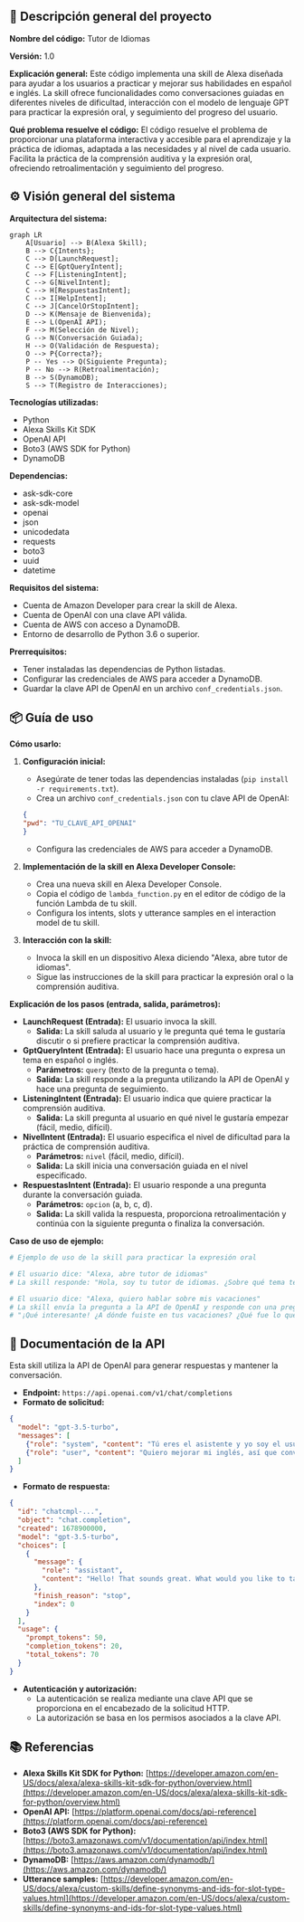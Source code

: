 ## 📄 Descripción general del proyecto

**Nombre del código:** Tutor de Idiomas

**Versión:** 1.0

**Explicación general:**
Este código implementa una skill de Alexa diseñada para ayudar a los usuarios a practicar y mejorar sus habilidades en español e inglés. La skill ofrece funcionalidades como conversaciones guiadas en diferentes niveles de dificultad, interacción con el modelo de lenguaje GPT para practicar la expresión oral, y seguimiento del progreso del usuario.

**Qué problema resuelve el código:**
El código resuelve el problema de proporcionar una plataforma interactiva y accesible para el aprendizaje y la práctica de idiomas, adaptada a las necesidades y al nivel de cada usuario. Facilita la práctica de la comprensión auditiva y la expresión oral, ofreciendo retroalimentación y seguimiento del progreso.

## ⚙️ Visión general del sistema

**Arquitectura del sistema:**

```mermaid
graph LR
    A[Usuario] --> B(Alexa Skill);
    B --> C{Intents};
    C --> D[LaunchRequest];
    C --> E[GptQueryIntent];
    C --> F[ListeningIntent];
    C --> G[NivelIntent];
    C --> H[RespuestasIntent];
    C --> I[HelpIntent];
    C --> J[CancelOrStopIntent];
    D --> K(Mensaje de Bienvenida);
    E --> L(OpenAI API);
    F --> M(Selección de Nivel);
    G --> N(Conversación Guiada);
    H --> O(Validación de Respuesta);
    O --> P{Correcta?};
    P -- Yes --> Q(Siguiente Pregunta);
    P -- No --> R(Retroalimentación);
    B --> S(DynamoDB);
    S --> T(Registro de Interacciones);
```

**Tecnologías utilizadas:**

*   Python
*   Alexa Skills Kit SDK
*   OpenAI API
*   Boto3 (AWS SDK for Python)
*   DynamoDB

**Dependencias:**

*   ask-sdk-core
*   ask-sdk-model
*   openai
*   json
*   unicodedata
*   requests
*   boto3
*   uuid
*   datetime

**Requisitos del sistema:**

*   Cuenta de Amazon Developer para crear la skill de Alexa.
*   Cuenta de OpenAI con una clave API válida.
*   Cuenta de AWS con acceso a DynamoDB.
*   Entorno de desarrollo de Python 3.6 o superior.

**Prerrequisitos:**

*   Tener instaladas las dependencias de Python listadas.
*   Configurar las credenciales de AWS para acceder a DynamoDB.
*   Guardar la clave API de OpenAI en un archivo `conf_credentials.json`.

## 📦 Guía de uso

**Cómo usarlo:**

1.  **Configuración inicial:**
    *   Asegúrate de tener todas las dependencias instaladas (`pip install -r requirements.txt`).
    *   Crea un archivo `conf_credentials.json` con tu clave API de OpenAI:

    ```json
    {
    "pwd": "TU_CLAVE_API_OPENAI"
    }
    ```
    *   Configura las credenciales de AWS para acceder a DynamoDB.
2.  **Implementación de la skill en Alexa Developer Console:**
    *   Crea una nueva skill en Alexa Developer Console.
    *   Copia el código de `lambda_function.py` en el editor de código de la función Lambda de tu skill.
    *   Configura los intents, slots y utterance samples en el interaction model de tu skill.
3.  **Interacción con la skill:**
    *   Invoca la skill en un dispositivo Alexa diciendo "Alexa, abre tutor de idiomas".
    *   Sigue las instrucciones de la skill para practicar la expresión oral o la comprensión auditiva.

**Explicación de los pasos (entrada, salida, parámetros):**

*   **LaunchRequest (Entrada):** El usuario invoca la skill.
    *   **Salida:** La skill saluda al usuario y le pregunta qué tema le gustaría discutir o si prefiere practicar la comprensión auditiva.
*   **GptQueryIntent (Entrada):** El usuario hace una pregunta o expresa un tema en español o inglés.
    *   **Parámetros:** `query` (texto de la pregunta o tema).
    *   **Salida:** La skill responde a la pregunta utilizando la API de OpenAI y hace una pregunta de seguimiento.
*   **ListeningIntent (Entrada):** El usuario indica que quiere practicar la comprensión auditiva.
    *   **Salida:** La skill pregunta al usuario en qué nivel le gustaría empezar (fácil, medio, difícil).
*   **NivelIntent (Entrada):** El usuario especifica el nivel de dificultad para la práctica de comprensión auditiva.
    *   **Parámetros:** `nivel` (fácil, medio, difícil).
    *   **Salida:** La skill inicia una conversación guiada en el nivel especificado.
*   **RespuestasIntent (Entrada):** El usuario responde a una pregunta durante la conversación guiada.
    *   **Parámetros:** `opcion` (a, b, c, d).
    *   **Salida:** La skill valida la respuesta, proporciona retroalimentación y continúa con la siguiente pregunta o finaliza la conversación.

**Caso de uso de ejemplo:**

```python
# Ejemplo de uso de la skill para practicar la expresión oral

# El usuario dice: "Alexa, abre tutor de idiomas"
# La skill responde: "Hola, soy tu tutor de idiomas. ¿Sobre qué tema te gustaría hablar para practicar tu expresión oral?"

# El usuario dice: "Alexa, quiero hablar sobre mis vacaciones"
# La skill envía la pregunta a la API de OpenAI y responde con una pregunta de seguimiento:
# "¡Qué interesante! ¿A dónde fuiste en tus vacaciones? ¿Qué fue lo que más te gustó?"
```

## 🔐 Documentación de la API

Esta skill utiliza la API de OpenAI para generar respuestas y mantener la conversación.

*   **Endpoint:** `https://api.openai.com/v1/chat/completions`
*   **Formato de solicitud:**

```json
{
  "model": "gpt-3.5-turbo",
  "messages": [
    {"role": "system", "content": "Tú eres el asistente y yo soy el usuario."},
    {"role": "user", "content": "Quiero mejorar mi inglés, así que conversemos en inglés..."}
  ]
}
```

*   **Formato de respuesta:**

```json
{
  "id": "chatcmpl-...",
  "object": "chat.completion",
  "created": 1678900000,
  "model": "gpt-3.5-turbo",
  "choices": [
    {
      "message": {
        "role": "assistant",
        "content": "Hello! That sounds great. What would you like to talk about today?"
      },
      "finish_reason": "stop",
      "index": 0
    }
  ],
  "usage": {
    "prompt_tokens": 50,
    "completion_tokens": 20,
    "total_tokens": 70
  }
}
```

*   **Autenticación y autorización:**
    *   La autenticación se realiza mediante una clave API que se proporciona en el encabezado de la solicitud HTTP.
    *   La autorización se basa en los permisos asociados a la clave API.

## 📚 Referencias

*   **Alexa Skills Kit SDK for Python:** [https://developer.amazon.com/en-US/docs/alexa/alexa-skills-kit-sdk-for-python/overview.html](https://developer.amazon.com/en-US/docs/alexa/alexa-skills-kit-sdk-for-python/overview.html)
*   **OpenAI API:** [https://platform.openai.com/docs/api-reference](https://platform.openai.com/docs/api-reference)
*   **Boto3 (AWS SDK for Python):** [https://boto3.amazonaws.com/v1/documentation/api/index.html](https://boto3.amazonaws.com/v1/documentation/api/index.html)
*   **DynamoDB:** [https://aws.amazon.com/dynamodb/](https://aws.amazon.com/dynamodb/)
*   **Utterance samples:** [https://developer.amazon.com/en-US/docs/alexa/custom-skills/define-synonyms-and-ids-for-slot-type-values.html](https://developer.amazon.com/en-US/docs/alexa/custom-skills/define-synonyms-and-ids-for-slot-type-values.html)
